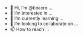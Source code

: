 - 👋 Hi, I’m @beacro ....
- 👀 I’m interested in ...
- 🌱 I’m currently learning ...
- 💞️ I’m looking to collaborate on ...
- 📫 How to reach ...

<!---
beacro/beacro is a ✨ special ✨ repository because its `README.md` (this file) appears on your GitHub profile.
You can click the Preview link to take a look at your changes.
--->
